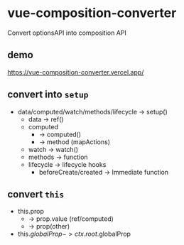 # vue-composition-converter

Convert optionsAPI into composition API

## demo

https://vue-composition-converter.vercel.app/

## convert into `setup`

- data/computed/watch/methods/lifecycle -> setup()
  - data -> ref()
  - computed
    - -> computed()
    - -> method (mapActions)
  - watch -> watch()
  - methods -> function
  - lifecycle -> lifecycle hooks
    - beforeCreate/created -> Immediate function

## convert `this`

- this.prop
  - -> prop.value (ref/computed)
  - -> prop(other)
- this.$globalProp -> ctx.root.$globalProp
